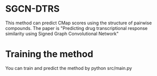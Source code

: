 # SGCN-DTRS
This method can predict CMap scores using the structure of pairwise compounds.
The paper is "Predicting drug transcriptional response similarity using Signed Graph Convolutional Network"

# Training the method
You can train and predict the method by python src/main.py
